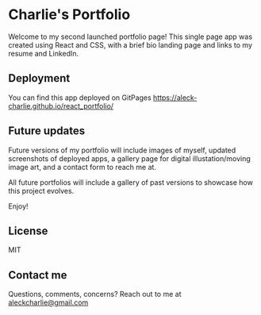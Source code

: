 # Charlie's Portfolio

Welcome to my second launched portfolio page! This single page app was created using React and CSS, with a brief bio landing page and links to my resume and LinkedIn. 

## Deployment

You can find this app deployed on GitPages https://aleck-charlie.github.io/react_portfolio/

## Future updates
Future versions of my portfolio will include images of myself, updated screenshots of deployed apps, a gallery page for digital illustation/moving image art, and a contact form to reach me at. 

All future portfolios will include a gallery of past versions to showcase how this project evolves.

Enjoy!

## License
MIT

## Contact me
Questions, comments, concerns? Reach out to me at aleckcharlie@gmail.com
